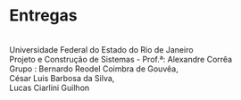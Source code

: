 # Entregas
<br> 
Universidade Federal do Estado do Rio de Janeiro<br> 
Projeto e Construção de Sistemas - Prof.ª: Alexandre Corrêa
<br> Grupo : 
Bernardo Reodel Coimbra de Gouvêa,<br> 
César Luis Barbosa da Silva,<br> 
Lucas Ciarlini Guilhon

